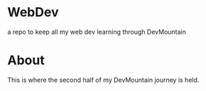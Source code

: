 # WebDev
a repo to keep all my web dev learning through DevMountain

# About 
This is where the second half of my DevMountain journey is held.


